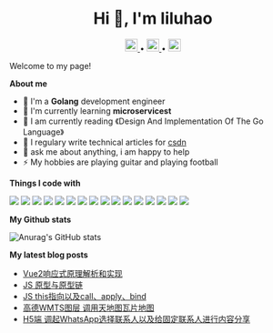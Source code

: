 <h1 align="center">Hi 👋, I'm liluhao</h1>

<p align="center">
	<a href="https://github.com/liluhao">
	  <img alt="liluhao's github" width="22px" src="https://github.com/peterthehan/peterthehan/blob/main/assets/github.svg" />
	</a> • 
	<a href="https://twitter.com/LKey83413558">
	  <img alt="liluhao's Twitter" width="22px" src="https://raw.githubusercontent.com/peterthehan/peterthehan/master/assets/twitter.svg" />
	</a> •  
	<a href="https://www.linkedin.com/in/missy-peng-7b0028212/">
	  <img alt="liluhao's LinkedIN" width="22px" src="https://raw.githubusercontent.com/peterthehan/peterthehan/master/assets/linkedin.svg" />
	</a>
</p>



Welcome to my page!

**About me**

- 🔭 I'm a **Golang** development engineer 
- 🌱 I'm currently learning **microservicest**  
- 📖 I am currently reading 《Design And Implementation Of The Go Language》
- 📝 I regulary write technical articles for <a href="https://blog.csdn.net/weixin_52690231">csdn</a>
- 💬 ask me about anything, i am happy to help
- ⚡ My hobbies are playing guitar and playing football

**Things I code with**

<p>
	<img src="https://img.shields.io/badge/-HTML5-%23E44D27?style=for-the-badge&logo=html5&logoColor=ffffff"/>
	<img src="https://img.shields.io/badge/-CSS3-%231572B6?style=for-the-badge&logo=css3"/>
	<img src="https://img.shields.io/badge/-JavaScript-%23F7DF1C?style=for-the-badge&logo=javascript&logoColor=000000&labelColor=%23F7DF1C&color=%23FFCE5A"/>	
	<img src="https://img.shields.io/badge/jquery-%230769AD.svg?style=for-the-badge&logo=jquery&logoColor=white"/>	
	<img src="https://img.shields.io/badge/-Vue.js-%232c3e50?style=for-the-badge&logo=vuedotjs"/>	
	<img src="https://img.shields.io/badge/webpack-%238DD6F9.svg?style=for-the-badge&logo=webpack&logoColor=black"/>	
	<img src="https://img.shields.io/badge/NPM-%23000000.svg?style=for-the-badge&logo=npm&logoColor=white"/>	
    <img src="https://img.shields.io/badge/-TypeScript-007ACC?style=for-the-badge&logo=typescript&logoColor=white"/>
    <img src="https://img.shields.io/badge/node.js-6DA55F?style=for-the-badge&logo=node.js&logoColor=white"/>
    <img src="https://img.shields.io/badge/less-2B4C80?style=for-the-badge&logo=less&logoColor=white"/>
    <img src="https://img.shields.io/badge/SASS-hotpink.svg?style=for-the-badge&logo=SASS&logoColor=white"/>
    <img src="https://img.shields.io/badge/-Git-%23F05032?style=for-the-badge&logo=git&logoColor=%23ffffff"/>    
    <img src="https://img.shields.io/badge/mysql-%2300f.svg?style=for-the-badge&logo=mysql&logoColor=white"/>    
    <img src="https://img.shields.io/badge/Visual%20Studio%20Code-0078d7.svg?style=for-the-badge&logo=visual-studio-code&logoColor=white"/>    
    <img src="https://img.shields.io/badge/figma-%23F24E1E.svg?style=for-the-badge&logo=figma&logoColor=white"/>
    <img src="https://img.shields.io/badge/adobephotoshop-%2331A8FF.svg?style=for-the-badge&logo=adobephotoshop&logoColor=white"/>
</p>


**My Github stats**

![Anurag's GitHub stats](https://github-readme-stats.vercel.app/api?username=MissyPeng&theme=radical&bg_color=bg_color=30,e96443,904e95&title_color=fff&text_color=fff)

**My latest blog posts**

- [Vue2响应式原理解析和实现](https://blog.csdn.net/Superman_peng/article/details/120478138?spm=1001.2014.3001.5501)
- [JS 原型与原型链](https://blog.csdn.net/Superman_peng/article/details/119079065?spm=1001.2014.3001.5501)
- [JS this指向以及call、apply、bind](https://blog.csdn.net/Superman_peng/article/details/119282205?spm=1001.2014.3001.5501)
- [高德WMTS图层 调用天地图瓦片地图](https://blog.csdn.net/Superman_peng/article/details/119654066?spm=1001.2014.3001.5501)
- [H5端 调起WhatsApp选择联系人以及给固定联系人进行内容分享](https://blog.csdn.net/Superman_peng/article/details/118269920?spm=1001.2014.3001.5501)
